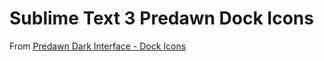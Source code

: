 # Sublime Text 3 Predawn Dock Icons

From [Predawn Dark Interface - Dock Icons](https://github.com/jamiewilson/predawn#dock-icons)
